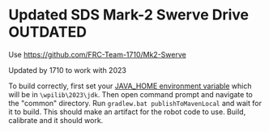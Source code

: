# Updated SDS Mark-2 Swerve Drive OUTDATED
Use https://github.com/FRC-Team-1710/Mk2-Swerve



Updated by 1710 to work with 2023

To build correctly, first set your [JAVA_HOME environment variable](https://mkyong.com/java/how-to-set-java_home-on-windows-10/) which will be in `\wpilib\2023\jdk`.
Then open command prompt and navigate to the "common" directory. Run `gradlew.bat publishToMavenLocal` and wait for it to build. This should make an artifact for the robot code to use.
Build, calibrate and it should work.
